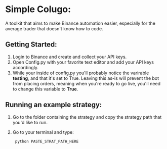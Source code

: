 # Simple Colugo:
A toolkit that aims to make Binance automation easier, especially for the average trader that doesn't know how to code.
## Getting Started:
1.  Login to Binance and create and collect your API keys.
2.  Open Config.py with your favorite text editor and add your API keys accordingly.
3.  While your inside of config.py you'll probably notice the varirable **testing**, and that it's set to True. Leaving this as-is will prevent the bot from placing orders, meaning when you're ready to go live, you'll need to change this variable to **True**.

## Running an example strategy:
1. Go to the folder containing the strategy and copy the strategy path that you'd like to run.
2. Go to your terminal and type:

        python PASTE_STRAT_PATH_HERE
    

